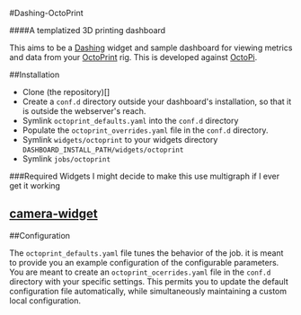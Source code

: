 #Dashing-OctoPrint

####A templatized 3D printing dashboard

This aims to be a [Dashing](http://shopify.github.io/dashing/#overview) widget and sample dashboard for viewing metrics and data from your [OctoPrint](http://octoprint.org) rig. This is developed against [OctoPi](https://github.com/guysoft/OctoPi).

##Installation

-	Clone (the repository)[]
-	Create a `conf.d` directory outside your dashboard's installation, so that it is outside the webserver's reach.
-	Symlink `octoprint_defaults.yaml` into the `conf.d` directory
-	Populate the `octoprint_overrides.yaml` file in the `conf.d` directory.
-	Symlink `widgets/octoprint` to your widgets directory `DASHBOARD_INSTALL_PATH/widgets/octoprint`
-	Symlink `jobs/octoprint`

###Required Widgets I might decide to make this use multigraph if I ever get it working

[camera-widget](https://github.com/grubernaut/camera-widget)
------------------------------------------------------------

##Configuration

The `octoprint_defaults.yaml` file tunes the behavior of the job. it is meant to provide you an example configuration of the configurable parameters. You are meant to create an `octoprint_ocerrides.yaml` file in the `conf.d` directory with your specific settings. This permits you to update the default configuration file automatically, while simultaneously maintaining a custom local configuration.
